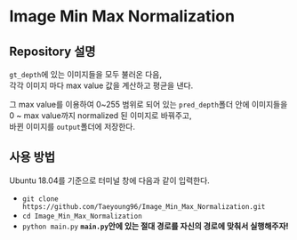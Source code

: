 # Image Min Max Normalization

## Repository 설명
`gt_depth`에 있는 이미지들을 모두 불러온 다음,  
각각 이미지 마다 max value 값을 계산하고 평균을 낸다.  

그 max value를 이용하여 0~255 범위로 되어 있는 `pred_depth`폴더 안에 이미지들을  
0 ~ max value까지 normalized 된 이미지로 바꿔주고,  
바뀐 이미지를 `output`폴더에 저장한다.  

## 사용 방법  

Ubuntu 18.04를 기준으로 터미널 창에 다음과 같이 입력한다.  
- `git clone https://github.com/Taeyoung96/Image_Min_Max_Normalization.git`  
- `cd Image_Min_Max_Normalization`  
- `python main.py` **`main.py`안에 있는 절대 경로를 자신의 경로에 맞춰서 실행해주자!**





